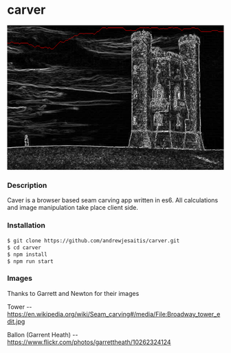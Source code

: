 # carver

![Carver](https://raw.githubusercontent.com/andrewjesaitis/carver/master/app/images/towerSobelHorz.png "Carver")

### Description

Caver is a browser based seam carving app written in es6. All calculations and image manipulation take place client side.

### Installation

```
$ git clone https://github.com/andrewjesaitis/carver.git
$ cd carver
$ npm install
$ npm run start
```

### Images

Thanks to Garrett and Newton for their images

Tower -- https://en.wikipedia.org/wiki/Seam_carving#/media/File:Broadway_tower_edit.jpg

Ballon (Garrent Heath) -- https://www.flickr.com/photos/garrettheath/10262324124
